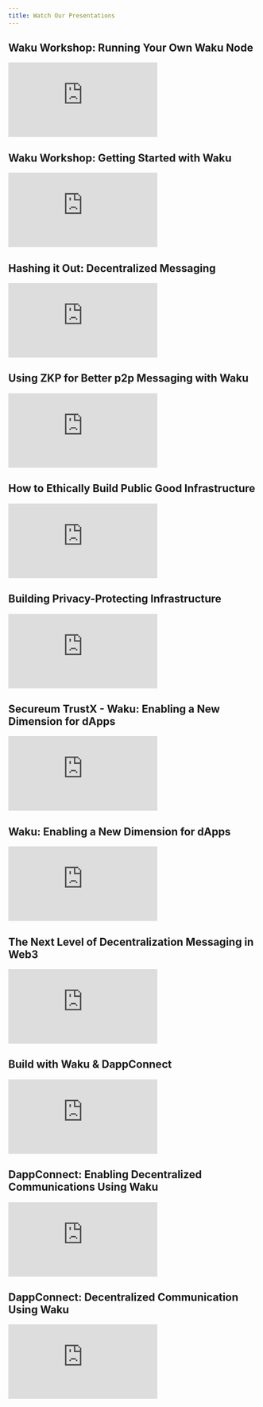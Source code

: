 ```yaml
---
title: Watch Our Presentations
---
```


## Waku Workshop: Running Your Own Waku Node

<iframe class="yt-video" src="https://www.youtube.com/embed/_qjKiy_epSE" title="Waku Workshop: Running Your Own Waku Node by Václav Pavlín" frameborder="0" allow="accelerometer; autoplay; clipboard-write; encrypted-media; gyroscope; picture-in-picture; web-share" allowfullscreen></iframe>

## Waku Workshop: Getting Started with Waku

<iframe class="yt-video" src="https://www.youtube.com/embed/dMxs5GcbgG4" title="Waku Workshop: Getting Started with Waku by Alvaro Revuelta" frameborder="0" allow="accelerometer; autoplay; clipboard-write; encrypted-media; gyroscope; picture-in-picture; web-share" allowfullscreen></iframe>

## Hashing it Out: Decentralized Messaging

<iframe class="yt-video" src="https://www.youtube.com/embed/vmx_oOb2On0" title="Hashing it Out: Decentralized Messaging by Franck Royer" frameborder="0" allow="accelerometer; autoplay; clipboard-write; encrypted-media; gyroscope; picture-in-picture; web-share" allowfullscreen></iframe>

## Using ZKP for Better p2p Messaging with Waku

<iframe class="yt-video" src="https://www.youtube.com/embed/eJwX1JpcKQk" title="Using ZKP for better p2p messaging with Waku by Oskar Thorén" frameborder="0" allow="accelerometer; autoplay; clipboard-write; encrypted-media; gyroscope; picture-in-picture; web-share" allowfullscreen></iframe>

## How to Ethically Build Public Good Infrastructure

<iframe class="yt-video" src="https://www.youtube.com/embed/yi7nS0g0Yno" title="How to Ethically Build Public Good Infrastructure by Corey Petty" frameborder="0" allow="accelerometer; autoplay; clipboard-write; encrypted-media; gyroscope; picture-in-picture; web-share" allowfullscreen></iframe>

## Building Privacy-Protecting Infrastructure

<iframe class="yt-video" src="https://www.youtube.com/embed/CW1DYJifdhs" title="Building Privacy-Protecting Infrastructure by Oskar Thorén" frameborder="0" allow="accelerometer; autoplay; clipboard-write; encrypted-media; gyroscope; picture-in-picture; web-share" allowfullscreen></iframe>

## Secureum TrustX - Waku: Enabling a New Dimension for dApps

<iframe class="yt-video" src="https://www.youtube.com/embed/GXU5Fd6gMVw?start=21700" title="Secureum TrustX - Waku: Enabling a New Dimension for dApps by Corey Petty" frameborder="0" allow="accelerometer; autoplay; clipboard-write; encrypted-media; gyroscope; picture-in-picture; web-share" allowfullscreen></iframe>

## Waku: Enabling a New Dimension for dApps

<iframe class="yt-video" src="https://www.youtube.com/embed/OdXtMD-hgdg" title="Waku: enabling a new dimension for dApps by Corey Petty" frameborder="0" allow="accelerometer; autoplay; clipboard-write; encrypted-media; gyroscope; picture-in-picture; web-share" allowfullscreen></iframe>

## The Next Level of Decentralization Messaging in Web3

<iframe class="yt-video" src="https://www.youtube.com/embed/1QjxqrLO8WA" title="The Next Level of Decentralization Messaging in Web3 by Franck Royer" frameborder="0" allow="accelerometer; autoplay; clipboard-write; encrypted-media; gyroscope; picture-in-picture; web-share" allowfullscreen></iframe>

## Build with Waku &amp; DappConnect

<iframe class="yt-video" src="https://www.youtube.com/embed/ooRyn4aXsrM" title="EthOnline Status Bounty - Build with Waku &amp; DappConnect by Franck Royer" frameborder="0" allow="accelerometer; autoplay; clipboard-write; encrypted-media; gyroscope; picture-in-picture; web-share" allowfullscreen></iframe>

## DappConnect: Enabling Decentralized Communications Using Waku

<iframe class="yt-video" src="https://www.youtube.com/embed/rQOp3qoDF0g" title="DappConnect: Enabling decentralized communications using Waku by Franck Royer" frameborder="0" allow="accelerometer; autoplay; clipboard-write; encrypted-media; gyroscope; picture-in-picture; web-share" allowfullscreen></iframe>

## DappConnect: Decentralized Communication Using Waku

<iframe class="yt-video" src="https://www.youtube.com/embed/CBknF-6Z-Ds" title="DappConnect: Decentralized communication using Waku" frameborder="0" allow="accelerometer; autoplay; clipboard-write; encrypted-media; gyroscope; picture-in-picture; web-share" allowfullscreen></iframe>